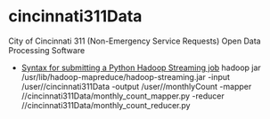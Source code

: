# cincinnati311Data
City of Cincinnati 311 (Non-Emergency Service Requests) Open Data Processing Software

- [Syntax for submitting a Python Hadoop Streaming job](http://hadoop.apache.org/docs/r1.2.1/streaming.html)
hadoop jar /usr/lib/hadoop-mapreduce/hadoop-streaming.jar -input /user/<USER>/cincinnati311Data 
-output /user/<USER>/monthlyCount 
-mapper /<PATH>/cincinnati311Data/monthly_count_mapper.py 
-reducer /<PATH>/cincinnati311Data/monthly_count_reducer.py

